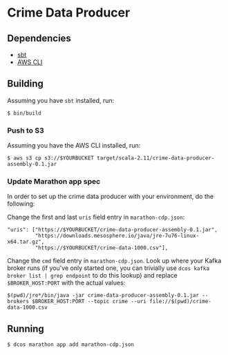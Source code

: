 # Crime Data Producer

## Dependencies

- [sbt](http://www.scala-sbt.org/)
- [AWS CLI](http://aws.amazon.com/documentation/cli/)

## Building

Assuming you have `sbt` installed, run:

    $ bin/build

### Push to S3

Assuming you have the AWS CLI installed, run:

    $ aws s3 cp s3://$YOURBUCKET target/scala-2.11/crime-data-producer-assembly-0.1.jar

### Update Marathon app spec

In order to set up the crime data producer with your environment, do the following:

Change the first and last `uris` field entry in `marathon-cdp.json`:

    "uris": ["https://$YOURBUCKET/crime-data-producer-assembly-0.1.jar",
             "https://downloads.mesosphere.io/java/jre-7u76-linux-x64.tar.gz",
             "https://$YOURBUCKET/crime-data-1000.csv"],

Change the `cmd` field entry in `marathon-cdp.json`. Look up where your Kafka broker runs (if you've only started one, you can trivially use `dcos kafka broker list | grep endpoint` to do this lookup) and replace `$BROKER_HOST:PORT` with the actual values:

    $(pwd)/jre*/bin/java -jar crime-data-producer-assembly-0.1.jar --brokers $BROKER_HOST:PORT --topic crime --uri file://$(pwd)/crime-data-1000.csv

## Running

    $ dcos marathon app add marathon-cdp.json
